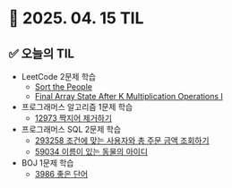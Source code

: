 # 📅 2025. 04. 15 TIL

## ✅ 오늘의 TIL

- LeetCode 2문제 학습  
  - [Sort the People](https://leetcode.com/problems/sort-the-people/)  
  - [Final Array State After K Multiplication Operations I](https://leetcode.com/problems/final-array-state-after-k-multiplication-operations-i/)
- 프로그래머스 알고리즘 1문제 학습  
  - [12973 짝지어 제거하기](https://school.programmers.co.kr/learn/courses/30/lessons/12973)
- 프로그래머스 SQL 2문제 학습  
  - [293258 조건에 맞는 사용자와 총 주문 금액 조회하기](https://school.programmers.co.kr/learn/courses/30/lessons/293258)  
  - [59034 이름이 있는 동물의 아이디](https://school.programmers.co.kr/learn/courses/30/lessons/59034)
- BOJ 1문제 학습  
  - [3986 좋은 단어](https://www.acmicpc.net/problem/3986)
	

